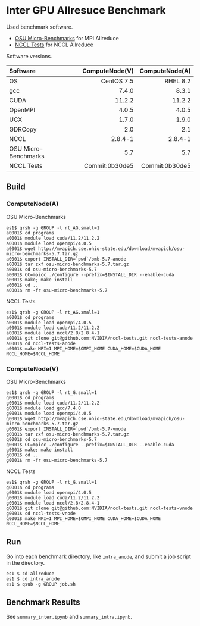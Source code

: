 # Inter GPU Allresuce Benchmark

Used benchmark software.

- [OSU Micro-Benchmarks](https://mvapich.cse.ohio-state.edu/benchmarks/) for MPI Allreduce
- [NCCL Tests](https://github.com/NVIDIA/nccl-tests) for NCCL Allreduce

Software versions.

| Software             | ComputeNode(V) | ComputeNode(A) |
| :------------------- | -------------: | -------------: |
| OS                   | CentOS 7.5     | RHEL 8.2       |
| gcc                  | 7.4.0          | 8.3.1          |
| CUDA                 | 11.2.2         | 11.2.2         |
| OpenMPI              | 4.0.5          | 4.0.5          |
| UCX                  | 1.7.0          | 1.9.0          |
| GDRCopy              | 2.0            | 2.1            |
| NCCL                 | 2.8.4-1        | 2.8.4-1        |
| OSU Micro-Benchmarks | 5.7            | 5.7            |
| NCCL Tests           | Commit:0b30de5 | Commit:0b30de5 |


## Build

### ComputeNode(A)

OSU Micro-Benchmarks

```Console
es1$ qrsh -g GROUP -l rt_AG.small=1
a0001$ cd programs
a0001$ module load cuda/11.2/11.2.2
a0001$ module load openmpi/4.0.5
a0001$ wget http://mvapich.cse.ohio-state.edu/download/mvapich/osu-micro-benchmarks-5.7.tar.gz
a0001$ export INSTALL_DIR=`pwd`/omb-5.7-anode
a0001$ tar zxf osu-micro-benchmarks-5.7.tar.gz
a0001$ cd osu-micro-benchmarks-5.7
a0001$ CC=mpicc ./configure --prefix=$INSTALL_DIR --enable-cuda
a0001$ make; make install
a0001$ cd ..
a0001$ rm -fr osu-micro-benchmarks-5.7
```

NCCL Tests

```Console
es1$ qrsh -g GROUP -l rt_AG.small=1
a0001$ cd programs
a0001$ module load openmpi/4.0.5
a0001$ module load cuda/11.2/11.2.2
a0001$ module load nccl/2.8/2.8.4-1
a0001$ git clone git@github.com:NVIDIA/nccl-tests.git nccl-tests-anode
a0001$ cd nccl-tests-anode
a0001$ make MPI=1 MPI_HOME=$OMPI_HOME CUDA_HOME=$CUDA_HOME NCCL_HOME=$NCCL_HOME
```

### ComputeNode(V)

OSU Micro-Benchmarks

```Console
es1$ qrsh -g GROUP -l rt_G.small=1
g0001$ cd programs
g0001$ module load cuda/11.2/11.2.2
g0001$ module load gcc/7.4.0
g0001$ module load openmpi/4.0.5
g0001$ wget http://mvapich.cse.ohio-state.edu/download/mvapich/osu-micro-benchmarks-5.7.tar.gz
g0001$ export INSTALL_DIR=`pwd`/omb-5.7-vnode
g0001$ tar zxf osu-micro-benchmarks-5.7.tar.gz
g0001$ cd osu-micro-benchmarks-5.7
g0001$ CC=mpicc ./configure --prefix=$INSTALL_DIR --enable-cuda
g0001$ make; make install
g0001$ cd ..
g0001$ rm -fr osu-micro-benchmarks-5.7
```

NCCL Tests

```Console
es1$ qrsh -g GROUP -l rt_G.small=1
g0001$ cd programs
g0001$ module load openmpi/4.0.5
g0001$ module load cuda/11.2/11.2.2
g0001$ module load nccl/2.8/2.8.4-1
g0001$ git clone git@github.com:NVIDIA/nccl-tests.git nccl-tests-vnode
g0001$ cd nccl-tests-vnode
g0001$ make MPI=1 MPI_HOME=$OMPI_HOME CUDA_HOME=$CUDA_HOME NCCL_HOME=$NCCL_HOME
```


## Run

Go into each benchmark directory, like `intra_anode`, and submit a job script in the directory.

```Console
es1 $ cd allreduce
es1 $ cd intra_anode
es1 $ qsub -g GROUP job.sh
```


## Benchmark Results

See `summary_inter.ipynb` and `summary_intra.ipynb`.
